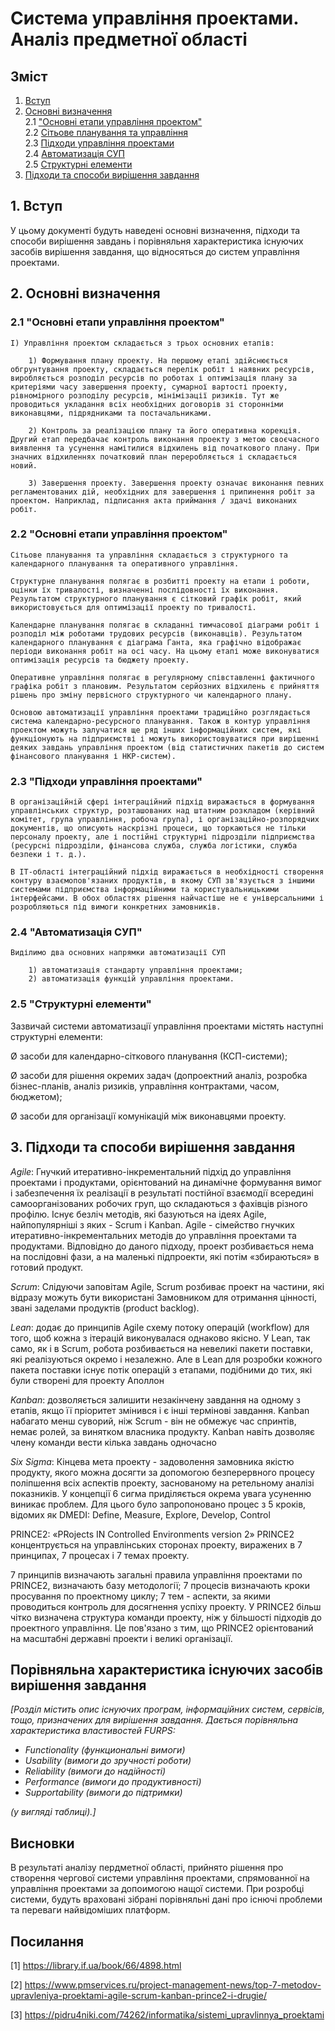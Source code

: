 # Система управління проектами. Аналіз предметної області

## Зміст

1. [Вступ](#intro)
2. [Основні визначення](#basic_notation)  
   2.1 ["Основні етапи управління проектом"](#Project_management_main2.1)  
   2.2 [Сітьове планування та управління](#Planning_paradigm2.2)  
   2.3 [Підходи управління проектами](#Management_approaches2.3)  
   2.4 [Автоматизація СУП](#Automation2.4)  
   2.5 [Структурні елементи](#Structure_element2.5)  
3. [Підходи та способи вирішення завдання](#Methods)

## <a name="intro">1. Вступ</a>

У цьому документі будуть наведені основні визначення, підходи та способи вирішення завдань і порівняльня характеристика існуючих засобів вирішення завдання, що відносяться до систем управління проектами. 


## <a name="basic_notation">2. Основні визначення</a>

### <a name="Project_management_main2.1">2.1 "Основні етапи управління проектом"</a>

    I) Управління проектом складається з трьох основних етапів:

        1) Формування плану проекту. На першому етапі здійснюється обгрунтування проекту, складається перелік робіт і наявних ресурсів, виробляється розподіл ресурсів по роботах і оптимізація плану за критеріями часу завершення проекту, сумарної вартості проекту, рівномірного розподілу ресурсів, мінімізації ризиків. Тут же проводиться укладання всіх необхідних договорів зі сторонніми виконавцями, підрядниками та постачальниками.

        2) Контроль за реалізацією плану та його оперативна корекція. Другий етап передбачає контроль виконання проекту з метою своєчасного виявлення та усунення намітилися відхилень від початкового плану. При значних відхиленнях початковий план переробляється і складається новий.

        3) Завершення проекту. Завершення проекту означає виконання певних регламентованих дій, необхідних для завершення і припинення робіт за проектом. Наприклад, підписання акта приймання / здачі виконаних робіт.

### <a name="Planning_paradigm2.2">2.2 "Основні етапи управління проектом"</a>

    Сітьове планування та управління складається з структурного та календарного планування та оперативного управління.

    Структурне планування полягає в розбитті проекту на етапи і роботи, оцінки їх тривалості, визначенні послідовності їх виконання. Результатом структурного планування є сітковий графік робіт, який використовується для оптимізації проекту по тривалості.

    Календарне планування полягає в складанні тимчасової діаграми робіт і розподіл між роботами трудових ресурсів (виконавців). Результатом календарного планування є діаграма Ганта, яка графічно відображає періоди виконання робіт на осі часу. На цьому етапі може виконуватися оптимізація ресурсів та бюджету проекту.

    Оперативне управління полягає в регулярному співставленні фактичного графіка робіт з плановим. Результатом серйозних відхилень є прийняття рішень про зміну первісного структурного чи календарного плану.

    Основою автоматизації управління проектами традиційно розглядається система календарно-ресурсного планування. Також в контур управління проектом можуть залучатися ще ряд інших інформаційних систем, які функціонують на підприємстві і можуть використовуватися при вирішенні деяких завдань управління проектом (від статистичних пакетів до систем фінансового планування і НКР-систем).

### <a name="Management_approaches2.3">2.3 "Підходи управління проектами"</a>

    В організаційній сфері інтеграційний підхід виражається в формування управлінських структур, розташованих над штатним розкладом (керівний комітет, група управління, робоча група), і організаційно-розпорядчих документів, що описують наскрізні процеси, що торкаються не тільки персоналу проекту, але і постійні структурні підрозділи підприємства (ресурсні підрозділи, фінансова служба, служба логістики, служба безпеки і т. д.).

    В IT-області інтеграційний підхід виражається в необхідності створення контуру взаємопов'язаних продуктів, в якому СУП зв'язується з іншими системами підприємства інформаційними та користувальницькими інтерфейсами. В обох областях рішення найчастіше не є універсальними і розробляються під вимоги конкретних замовників.

### <a name="Automation2.4">2.4 "Автоматизація СУП"</a>

    Виділимо два основних напрямки автоматизації СУП

        1) автоматизація стандарту управління проектами;
        2) автоматизація функцій управління проектами.

### <a name="Structure_element2.5">2.5 "Структурні елементи"</a>

Зазвичай системи автоматизації управління проектами містять наступні структурні елементи:

Ø   засоби для календарно-сіткового планування (КСП-системи);

Ø   засоби для рішення окремих задач (допроектний аналіз, розробка бізнес-планів, аналіз ризиків, управління контрактами, часом, бюджетом);

Ø   засоби для організації комунікацій між виконавцями проекту.

## <a name = "Methods">3. Підходи та способи вирішення завдання</a>

*Agile*: Гнучкий итеративно-інкрементальний підхід до управління проектами і продуктами, орієнтований на динамічне формування вимог і забезпечення їх реалізації в результаті постійної взаємодії всередині самоорганізованих робочих груп, що складаються з фахівців різного профілю. Існує безліч методів, які базуються на ідеях Agile, найпопулярніші з яких - Scrum і Kanban.
Agile - сімейство гнучких итеративно-інкрементальних методів до управління проектами та продуктами. Відповідно до даного підходу, проект розбивається нема на послідовні фази, а на маленькі підпроекти, які потім «збираються» в готовий продукт.

*Scrum*: Слідуючи заповітам Agile, Scrum розбиває проект на частини, які відразу можуть бути використані Замовником для отримання цінності, звані заделами продуктів (product backlog).

*Lean*: додає до принципів Agile схему потоку операцій (workflow) для того, щоб кожна з ітерацій виконувалася однаково якісно.
У Lean, так само, як і в Scrum, робота розбивається на невеликі пакети поставки, які реалізуються окремо і незалежно. Але в Lean для розробки кожного пакета поставки існує потік операцій з етапами, подібними до тих, які були створені для проекту Аполлон

*Kanban*: дозволяється залишити незакінчену завдання на одному з етапів, якщо її пріоритет змінився і є інші термінові завдання.
Kanban набагато менш суворий, ніж Scrum - він не обмежує час спринтів, немає ролей, за винятком власника продукту. Kanban навіть дозволяє члену команди вести кілька завдань одночасно

*Six Sigma*: Кінцева мета проекту - задоволення замовника якістю продукту, якого можна досягти за допомогою безперервного процесу поліпшення всіх аспектів проекту, заснованому на ретельному аналізі показників. У концепції 6 сигма приділяється окрема увага усуненню виникає проблем.
Для цього було запропоновано процес з 5 кроків, відомих як DMEDI: Define, Measure, Explore, Develop, Control

PRINCE2: «PRojects IN Controlled Environments version 2»
PRINCE2 концентрується на управлінських сторонах проекту, виражених в 7 принципах, 7 процесах і 7 темах проекту.

7 принципів визначають загальні правила управління проектами по PRINCE2, визначають базу методології;
7 процесів визначають кроки просування по проектному циклу;
7 тем - аспекти, за якими проводиться контроль для досягнення успіху проекту.
У PRINCE2 більш чітко визначена структура команди проекту, ніж у більшості підходів до проектного управління. Це пов'язано з тим, що PRINCE2 орієнтований на масштабні державні проекти і великі організації.

## Порівняльна характеристика існуючих засобів вирішення завдання

*[Розділ містить опис існуючих програм, інформаційних систем, сервісів, тощо, призначених для вирішення 
завдання. Дається порівняльна характеристика властивостей FURPS:*
- *Functionality (функциональні вимоги)*
- *Usability (вимоги до зручності роботи)*
- *Reliability (вимоги до надійності)*
- *Performance (вимоги до продуктивності)*
- *Supportability (вимоги до підтримки)*

 *(у вигляді таблиці).]*

## Висновки

В результаті аналізу пердметної області, прийнято рішення про створення чергової системи управління проектами, cпрямованної на управління проектами за допоимогою нащої системи. При розробці системи, будуть враховані зібрані порівняльні дані про існючі проблеми та переваги найвідоміших платформ.

## Посилання

<a name="link1">[1] https://library.if.ua/book/66/4898.html</a>

<a name="link2">[2] https://www.pmservices.ru/project-management-news/top-7-metodov-upravleniya-proektami-agile-scrum-kanban-prince2-i-drugie/</a>

<a name="link3">[3] https://pidru4niki.com/74262/informatika/sistemi_upravlinnya_proektami</a>






